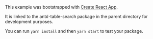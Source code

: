 This example was bootstrapped with [Create React App](https://github.com/facebook/create-react-app).

It is linked to the antd-table-search package in the parent directory for development purposes.

You can run `yarn install` and then `yarn start` to test your package.
